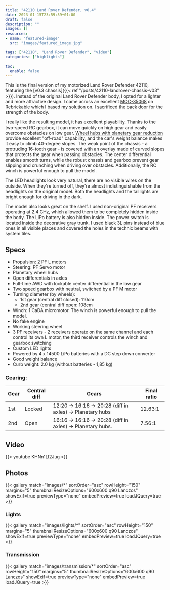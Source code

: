 ```yaml
---
title: "42110 Land Rover Defender, v0.4"
date: 2023-01-15T23:59:59+01:00
draft: false
description: ""
images: []
resources:
- name: "featured-image"
  src: "images/featured_image.jpg"

tags: ["42110", "Land Rover Defender", "video"]
categories: ["highlights"]

toc:
  enable: false
---
```


This is the final version of my motorized Land Rover Defender 42110, featuring the [v0.3 chassis]({{< ref "/posts/42110-landrover-chassis-v03" >}}). Instead of the original Land Rover Defender body, I opted for a lighter and more attractive design. I came across an excellent [MOC-35068](https://rebrickable.com/mocs/MOC-35068) on Rebrickable which I based my solution on. I sacrificed the back door for the strength of the body.

I really like the resulting model, it has excellent playability. Thanks to the two-speed RC gearbox, it can move quickly on high gear and easily overcome obstacles on low gear. [Wheel hubs with planetary gear reduction](https://rebrickable.com/parts/46490/wheel-hub-with-planetary-gear-reduction/) provide excellent "off-road" capability, and the car's weight balance makes it easy to climb 40-degree slopes. The weak point of the chassis - a protruding 16-tooth gear - is covered with an overlay made of curved slopes that protects the gear when passing obstacles. The center differential enables smooth turns, while the robust chassis and gearbox prevent gear slipping and crunching when driving over obstacles. Additionally, the RC winch is powerful enough to pull the model.

The LED headlights look very natural, there are no visible wires on the outside. 
When they're turned off, they're almost indistinguishable from the headlights on the original model. Both the headlights and the taillights are bright enough for driving in the dark.

The model also looks great on the shelf. I used non-original PF receivers operating at 2.4 GHz, which allowed them to be completely hidden inside the body. The LiPo battery is also hidden inside. The power switch is located inside the decorative gray trunk. I used black 3L pins instead of blue ones in all visible places and covered the holes in the technic beams with system tiles.

<!--more-->

## Specs
* Propulsion: 2 PF L motors
* Steering: PF Servo motor
* Planetary wheel hubs
* Open differentials in axles
* Full-time AWD with lockable center differential in the low gear
* Two speed gearbox with neutral, switched by a PF M motor
* Turning diameter (by wheels):
	* 1st gear (central diff closed): 110cm
	* 2nd gear (central diff open: 108cm
* Winch: 1 CaDA micromotor. The winch is powerful enough to pull the model.
* No fake engine
* Working steering wheel
* 3 PF receivers - 2 receivers operate on the same channel and each control its own L motor, the third receiver controls the winch and gearbox switching
* Custom LED lights
* Powered by 4 x 14500 LiPo batteries with a DC step down converter
* Good weight balance
* Curb weight: 2.0 kg (without batteries - 1,85 kg)

### Gearing: 

| Gear | Central diff | Gears | Final ratio |
| ---- | -----------  |----|-------|
| 1st  | Locked       | 12:20 -> 16:16 -> 20:28 (diff in axles) -> Planetary hubs | 12.63:1 |
| 2nd  | Open         | 16:16 -> 16:16 -> 20:28 (diff in axles) -> Planetary hubs.| 7.56:1 |

## Video 
{{< youtube KHNn1LI2Jug >}}

## Photos

{{< gallery match="images/*" sortOrder="asc" rowHeight="150" margins="5" thumbnailResizeOptions="600x600 q90 Lanczos" showExif=true previewType="none" embedPreview=true loadJQuery=true >}}

### Lights

{{< gallery match="images/lights/*" sortOrder="asc" rowHeight="150" margins="5" thumbnailResizeOptions="600x600 q90 Lanczos" showExif=true previewType="none" embedPreview=true loadJQuery=true >}}

### Transmission

{{< gallery match="images/transmission/*" sortOrder="asc" rowHeight="150" margins="5" thumbnailResizeOptions="600x600 q90 Lanczos" showExif=true previewType="none" embedPreview=true loadJQuery=true >}}